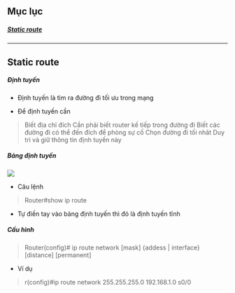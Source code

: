 ## Mục lục

##### [Static route](#1)





-----------

<a name = "1"></a>
## Static route

##### Định tuyến

* Định tuyến là tìm ra đường đi tối ưu trong mạng

* Để định tuyến cần

> Biết địa chỉ đích
> Cần phải biết router kế tiếp trong đường đi
> Biết các đường đi có thể đến đích để phòng sự cố
> Chọn đường đi tối nhât
> Duy trì và giữ thông tin định tuyến này

##### Bảng định tuyến

![](ccc)

* Câu lệnh

> Router#show ip route

* Tự điền tay vào bảng định tuyến thì đó là định tuyến tĩnh

##### Cấu hình

> Router(config)# ip route network [mask] {addess | interface} [distance] [permanent]


* Ví dụ

> r(config)#ip route network 255.255.255.0 192.168.1.0 s0/0



